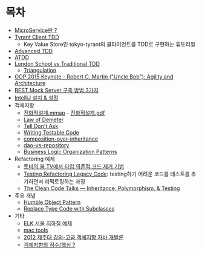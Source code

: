 # 목차

- [MicroService란 ?](https://github.com/msbaek/memo/blob/master/1.%20MicroService란.md)
- [Tyrant Client TDD](https://github.com/msbaek/tyrant-client-tdd)
	- Key Value Store인 tokyo-tyrant의 클라이언트를 TDD로 구현하는 튜토리얼
- [Advanced TDD](https://github.com/msbaek/memo/blob/master/AdvancedTDD.md)
- [ATDD](https://github.com/msbaek/atdd-example/README.md)
- [London School vs Traditional TDD](https://github.com/msbaek/memo/blob/master/classic-london-school-tdd.md)
	- [Triangulation](https://github.com/msbaek/memo/blob/master/Triangulation.md)
- [OOP 2015 Keynote - Robert C. Martin ("Uncle Bob"): Agility and Architecture](https://github.com/msbaek/memo/blob/master/architecture.md)
- [REST Mock Server 구축 방법 3가지](https://github.com/msbaek/memo/blob/master/mock_rest_test.md)
- [IntelliJ 설치 & 설정](https://github.com/msbaek/memo/blob/master/intellij.md)
- 객체지향
	- [진화적설계.mmap](https://github.com/msbaek/memo/blob/master/evolutionary-architecture.mmap) - [진화적설계.pdf](https://github.com/msbaek/memo/blob/master/evolutionary-architecture.pdf)
    - [Law of Demeter](https://github.com/msbaek/memo/blob/master/law-of-demeter.md)
    - [Tell Don't Ask](https://github.com/msbaek/memo/blob/master/Tell-Dont-Ask.jpeg)
    - [Writing Testable Code](https://github.com/msbaek/memo/blob/master/WritingTestableCode.md)
	- [composition-over-inheritance](https://github.com/msbaek/memo/blob/master/composition-over-inheritance.md)
	- [dao-vs-repository](https://github.com/msbaek/memo/blob/master/dao-vs-repository.md)
    - [Business Logic Organization Patterns](https://github.com/msbaek/memo/blob/master/Business-Logic-Organization-Patterns.md)
- Refactoring 예제
  - [토비의 봄 TV에서 타입 의존적 코드 제거 기법](https://github.com/msbaek/memo/blob/master/type-subclassing2.md)
  - [Testing Refactoring Legacy Code](https://github.com/msbaek/trip-service): testing하기 어려운 코드를 테스트를 추가하면서 리팩토링하는 과정
  - [The Clean Code Talks — Inheritance, Polymorphism, & Testing](https://github.com/msbaek/memo/blob/master/Inheritance-Polymorphism-Testing.md)
- 주요 개념
  - [Humble Object Pattern](https://github.com/msbaek/memo/blob/master/CC-E23-Mocking-Part2.md#humble-object)
  - [Replace Type Code with Subclasses](http://bit.ly/2Iw9Cx7)
- 기타
  - [ELK 서울 지하철 예제](https://github.com/msbaek/memo/blob/master/ELK-with-Seoul-Metro.md)
  - [mac tools](https://github.com/msbaek/memo/blob/master/mac-tools.md)
  - [2012 제주대 강의-고급 객체지향 자바 개발론](https://github.com/msbaek/jeju-univ-2012)
  - [객체지향의 정수/핵심 ?](https://github.com/msbaek/memo/blob/master/core-of-oop.md)